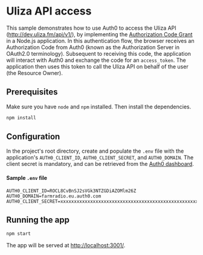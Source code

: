 # Uliza API access

This sample demonstrates how to use Auth0 to access the Uliza API (http://dev.uliza.fm/api/v1/), by implementing the [Authorization Code Grant](https://tools.ietf.org/html/rfc6749#section-4.1) in a Node.js application. In this authentication flow, the browser receives an Authorization Code from Auth0 (known as the Authorization Server in OAuth2.0 terminology). Subsequent to receiving this code, the application will interact with Auth0 and exchange the code for an `access_token`. The application then uses this token to call the Uliza API on behalf of the user (the Resource Owner).

## Prerequisites

Make sure you have `node` and `npm` installed. Then install the dependencies.

```bash
npm install
```

## Configuration

In the project's root directory, create and populate the `.env` file with the application's `AUTH0_CLIENT_ID`, `AUTH0_CLIENT_SECRET`, and `AUTH0_DOMAIN`. The client secret is mandatory, and can be retrieved from the [Auth0 dashboard](https://manage.auth0.com/#/clients/Kyn4B2Ce460JAW9QvrXc0Q3B04U98N0e/settings). 

#### Sample `.env` file

```
AUTH0_CLIENT_ID=ROCL8CvBnSJ2sVGk3NTZGDiAZOMlm26Z
AUTH0_DOMAIN=farmradio.eu.auth0.com
AUTH0_CLIENT_SECRET=xxxxxxxxxxxxxxxxxxxxxxxxxxxxxxxxxxxxxxxxxxxxxxxxxxxxxxxxxxxxxxxx
```

## Running the app

```bash
npm start
```

The app will be served at [http://localhost:3001/](http://localhost:3001/).
